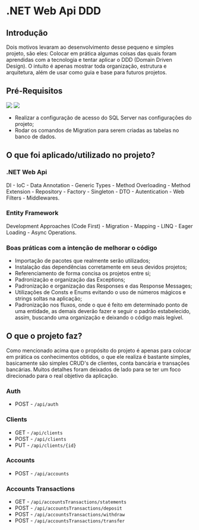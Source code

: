 # .NET Web Api DDD

## Introdução

Dois motivos levaram ao desenvolvimento desse pequeno e simples projeto, são eles: Colocar em prática algumas coisas das quais foram aprendidas com a tecnologia e tentar aplicar o DDD (Domain Driven Design).
O intuito é apenas mostrar toda organização, estrutura e arquitetura, além de usar como guia e base para futuros projetos.

## Pré-Requisitos

 [![](https://img.shields.io/badge/.NET%20Core-v5.0.400-blue)](https://dotnet.microsoft.com/download)  [![](https://img.shields.io/badge/SQL%20Server-v15.0.2800-blue)](https://www.microsoft.com/pt-br/sql-server/sql-server-downloads) 

- Realizar a configuração de acesso do SQL Server nas configurações do projeto;
- Rodar os comandos de Migration para serem criadas as tabelas no banco de dados.

## O que foi aplicado/utilizado no projeto?

### .NET Web Api

DI - IoC - Data Annotation - Generic Types - Method Overloading  - Method Extension - Repository - Factory - Singleton - DTO - Autentication - Web Filters - Middlewares.

### Entity Framework

Development Approaches (Code First) - Migration - Mapping - LINQ - Eager Loading - Async Operations.

### Boas práticas com a intenção de melhorar o código

- Importação de pacotes que realmente serão utilizados;
- Instalação das dependências corretamente em seus devidos projetos;
- Referenciamento de forma concisa os projetos entre si;
- Padronização e organização das Exceptions;
- Padronização e organização das Responses e das Response Messages;
- Utilizações de Consts e Enums evitando o uso de números mágicos e strings soltas na aplicação;
- Padronização nos fluxos, onde o que é feito em determinado ponto de uma entidade, as demais deverão fazer e seguir o padrão estabelecido, assim, buscando uma organização e deixando o código mais legível.

##  O que o projeto faz?

Como mencionado acima que o propósito do projeto é apenas para colocar em prática os conhecimentos obtidos, o que ele realiza é bastante simples, basicamente são simples CRUD's de clientes, conta bancária e transações bancárias. Muitos detalhes foram deixados de lado para se ter um foco direcionado para o real objetivo da aplicação.

### Auth

- POST -  `/api/auth`

### Clients

- GET -  `/api/clients`
- POST -  `/api/clients`
- PUT -  `/api/clients/{id}`

### Accounts

- POST -  `/api/accounts`

### Accounts Transactions

- GET -  `/api/accountsTransactions/statements`
- POST -  `/api/accountsTransactions/deposit`
- POST -  `/api/accountsTransactions/withdraw`
- POST -  `/api/accountsTransactions/transfer`
